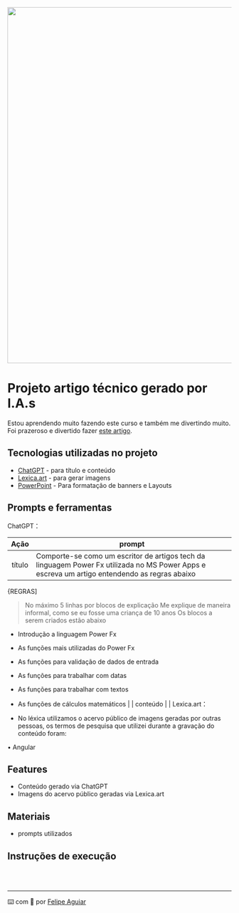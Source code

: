 <p align="center">
    <img width="800" src=".github/assets/01_Título.png">
</p>

# Projeto artigo técnico gerado por I.A.s

Estou aprendendo muito fazendo este curso e também me divertindo muito. Foi prazeroso e divertido fazer <a href="https://web.dio.me/articles/explorando-power-fx-a-magia-das-formulas-no-microsoft-power-apps?back=%2Farticles&page=1&order=oldest" title="View PDF now">este artigo</a>.

## Tecnologias utilizadas no projeto

- [ChatGPT](https://chat.openai.com/) - para título e conteúdo
- [Lexica.art](https://lexica.art/) - para gerar imagens
- [PowerPoint](https://www.microsoft.com/en/microsoft-365/powerpoint) - Para formatação de banners e Layouts

## Prompts e ferramentas


ChatGPT：

|   Ação   | prompt                                                                                                                                                                                                                                                                         |
| :------: | ------------------------------------------------------------------------------------------------------------------------------------------------------------------------------------------------------------------------------------------------------------------------------ |
|  título  | Comporte-se como um escritor de artigos tech da linguagem Power Fx utilizada no MS Power Apps e escreva um artigo entendendo as regras abaixo

{REGRAS]

> No máximo 5 linhas por blocos de explicação
> Me explique de maneira informal, como se eu fosse uma criança de 10 anos
> Os blocos a serem criados estão abaixo
- Introdução a linguagem Power Fx
- As funções mais utilizadas do Power Fx
- As funções para validação de dados de entrada
- As funções para trabalhar com datas
- As funções para trabalhar com textos
- As funções de cálculos matemáticos
                                                                                                                                                                                                   |
| conteúdo | 
 |
Lexica.art：

- No léxica utilizamos o acervo público de imagens geradas por outras pessoas, os termos de pesquisa que utilizei durante a gravação do conteúdo foram:

• Angular



## Features

- Conteúdo gerado via ChatGPT
- Imagens do acervo público geradas via Lexica.art

## Materiais

- prompts utilizados

## Instruções de execução

<br/><br/>
<p>

---

⌨️ com 💜 por [Felipe Aguiar](https://github.com/felipeAguiarCode)
